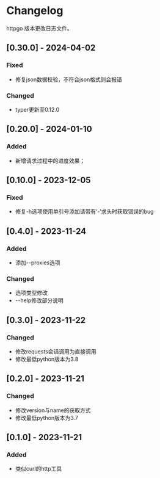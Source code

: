 # Changelog

httpgo 版本更改日志文件。

## [0.30.0] - 2024-04-02

### Fixed
- 修复json数据校验，不符合json格式则会报错

### Changed
- typer更新至0.12.0

## [0.20.0] - 2024-01-10

### Added
- 新增请求过程中的进度效果；

## [0.10.0] - 2023-12-05

### Fixed
- 修复-h选项使用单引号添加请带有‘-’求头时获取错误的bug

## [0.4.0] - 2023-11-24

### Added
- 添加--proxies选项

### Changed
- 选项类型修改
- --help修改部分说明

## [0.3.0] - 2023-11-22

### Changed
- 修改requests会话调用为直接调用
- 修改最低python版本为3.8

## [0.2.0] - 2023-11-21

### Changed
- 修改version与name的获取方式
- 修改最低python版本为3.7

## [0.1.0] - 2023-11-21

### Added
- 类似curl的http工具

